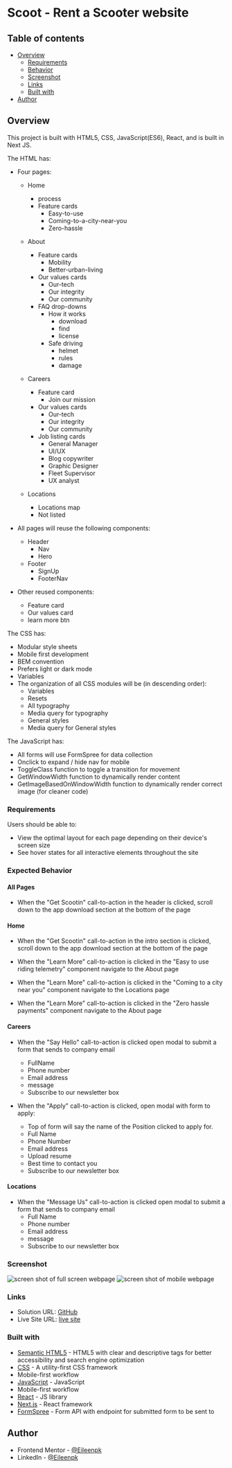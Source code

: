 # Scoot - Rent a Scooter website

## Table of contents

- [Overview](#overview)
  - [Requirements](#Requirements)
  - [Behavior](#expected-behavior)
  - [Screenshot](#screenshot)
  - [Links](#links)
  - [Built with](#built-with)
- [Author](#author)

## Overview
This project is built with HTML5, CSS, JavaScript(ES6), React, and is built in Next JS.

The HTML has:
- Four pages:
    - Home
        - process 
        - Feature cards
            - Easy-to-use
            - Coming-to-a-city-near-you
            - Zero-hassle

    - About
        - Feature cards
            - Mobility
            - Better-urban-living
        - Our values cards
            - Our-tech
            - Our integrity
            - Our community
        - FAQ drop-downs
            - How it works
                - download
                - find
                - license
            - Safe driving
                - helmet
                - rules
                - damage

    - Careers 
        - Feature card
            - Join our mission
        - Our values cards
            - Our-tech
            - Our integrity
            - Our community
        - Job listing cards
            - General Manager
            - UI/UX
            - Blog copywriter
            - Graphic Designer
            - Fleet Supervisor
            - UX analyst
        
    - Locations
        - Locations map
        - Not listed

- All pages will reuse the following components:
    - Header
        - Nav
        - Hero
    - Footer
        - SignUp
        - FooterNav

- Other reused components:
    - Feature card
    - Our values card
    - learn more btn

The CSS has:
- Modular style sheets
- Mobile first development
- BEM convention
- Prefers light or dark mode
- Variables
- The organization of all CSS modules will be (in descending order):
    - Variables
    - Resets
    - All typography
    - Media query for typography
    - General styles
    - Media query for General styles

The JavaScript has:
- All forms will use FormSpree for data collection
- Onclick to expand / hide nav for mobile
- ToggleClass function to toggle a transition for movement
- GetWindowWidth function to dynamically render content
- GetImageBasedOnWindowWidth function to dynamically render correct image (for cleaner code)

### Requirements 

Users should be able to:

- View the optimal layout for each page depending on their device's screen size
- See hover states for all interactive elements throughout the site

### Expected Behavior

#### All Pages

- When the "Get Scootin" call-to-action in the header is clicked, scroll down to the app download section at the bottom of the page

#### Home

- When the "Get Scootin" call-to-action in the intro section is clicked, scroll down to the app download section at the bottom of the page

- When the "Learn More" call-to-action is clicked in the "Easy to use riding telemetry" component navigate to the About page

- When the "Learn More" call-to-action is clicked in the "Coming to a city near you" component navigate to the Locations page

- When the "Learn More" call-to-action is clicked in the "Zero hassle payments" component navigate to the About page

#### Careers

- When the "Say Hello" call-to-action is clicked open modal to submit a form that sends to company email
    - FullName
    - Phone number
    - Email address
    - message
    - Subscribe to our newsletter box

- When the "Apply" call-to-action is clicked, open modal with form to apply:
    - Top of form will say the name of the Position clicked to apply for.
    - Full Name
    - Phone Number
    - Email address
    - Upload resume
    - Best time to contact you 
    - Subscribe to our newsletter box
#### Locations

- When the "Message Us" call-to-action is clicked open modal to submit a form that sends to company email
    - Full Name
    - Phone number
    - Email address
    - message
    - Subscribe to our newsletter box

### Screenshot

![screen shot of full screen webpage]()
![screen shot of mobile webpage]()
### Links

- Solution URL: [GitHub]()
- Live Site URL: [live site]()

### Built with

- [Semantic HTML5](https://developer.mozilla.org/en-US/docs/Glossary/HTML5) - HTML5 with clear and descriptive tags for better accessibility and search engine optimization
- [CSS](https://www.w3.org/Style/CSS/Overview.en.html) - A utility-first CSS framework
- Mobile-first workflow
- [JavaScript](https://js.org/) - JavaScript
- Mobile-first workflow
- [React](https://reactjs.org/) - JS library
- [Next.js](https://nextjs.org/) - React framework
- [FormSpree](https://formspree.io/) - Form API with endpoint for submitted form to be sent to

## Author

- Frontend Mentor - [@Eileenpk](https://www.frontendmentor.io/profile/Eileenpk)
- LinkedIn - [@Eileenpk](www.linkedin.com/in/eileen-dangelo)